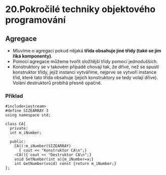 # 20.Pokročilé techniky objektového programování

## Agregace

* Mluvíme o agregaci pokud nějaká **třída obsahuje jiné třídy (také se jím říká komponenty)**. 
* Pomocí agregace můžeme tvořit složitější třídy pomocí jednodušších. 
* Konstruktory se v takovém případě chovají tak, že dříve, než se spustí konstruktor třídy, jejíž instanci vytváříme, nejprve se vytvoří instance tříd, které tato třída obsahuje (jejich konstruktory se tedy volají dříve). Volání destruktorů probíhá přesně opačně.

### Příklad

```
#include<iostream>
#define SIZEARRAY 3
using namespace std;

class CA{
  private:
  int m_iNumber;
  
  public:
    CA():m_iNumber(SIZEARRAY)
      { cout << "Konstruktor CA\n";}
    ~CA(){ cout << "Destruktor CA\n";}
    void SetNumber(int a){m_iNumber=a;}
    int GetNumber(void) const {return m_iNumber;}
};
```
